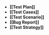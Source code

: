 - **[[Test Plan]]**
- **[[Test Cases]]**
- **[[Test Scenario]]**
- **[[Bug Report]]**
- **[[Test Strategy]]**
